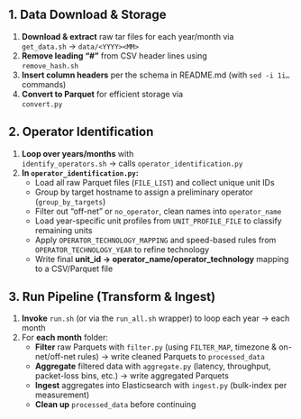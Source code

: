 ## 1. Data Download & Storage

1. **Download & extract** raw tar files for each year/month via  
   `get_data.sh` → `data/<YYYY><MM>`
2. **Remove leading “#”** from CSV header lines using  
   `remove_hash.sh`
3. **Insert column headers** per the schema in README.md (with `sed -i 1i…` commands) 
4. **Convert to Parquet** for efficient storage via  
   `convert.py` 

## 2. Operator Identification

1. **Loop over years/months** with  
   `identify_operators.sh` → calls `operator_identification.py` 
2. **In `operator_identification.py`:**  
   - Load all raw Parquet files (`FILE_LIST`) and collect unique unit IDs 
   - Group by target hostname to assign a preliminary operator (`group_by_targets`) 
   - Filter out “off-net” or `no_operator`, clean names into `operator_name` 
   - Load year-specific unit profiles from `UNIT_PROFILE_FILE` to classify remaining units 
   - Apply `OPERATOR_TECHNOLOGY_MAPPING` and speed-based rules from `OPERATOR_TECHNOLOGY_YEAR` to refine technology
   - Write final **unit_id → operator_name/operator_technology** mapping to a CSV/Parquet file  

## 3. Run Pipeline (Transform & Ingest)

1. **Invoke** `run.sh` (or via the `run_all.sh` wrapper) to loop each year → each month 
2. For **each month** folder:  
   - **Filter** raw Parquets with `filter.py` (using `FILTER_MAP`, timezone & on-net/off-net rules) → write cleaned Parquets to `processed_data`  
   - **Aggregate** filtered data with `aggregate.py` (latency, throughput, packet-loss bins, etc.) → write aggregated Parquets 
   - **Ingest** aggregates into Elasticsearch with `ingest.py` (bulk-index per measurement)
   - **Clean up** `processed_data` before continuing  

